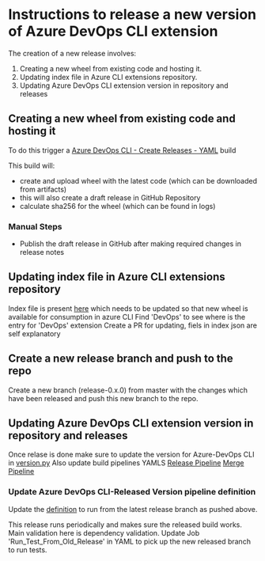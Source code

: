 # Instructions to release a new version of Azure DevOps CLI extension

The creation of a new release involves:

1. Creating a new wheel from existing code and hosting it.
1. Updating index file in Azure CLI extensions repository.
1. Updating Azure DevOps CLI extension version in repository and releases

## Creating a new wheel from existing code and hosting it

To do this trigger a [Azure DevOps CLI - Create Releases - YAML](https://dev.azure.com/ms/azure-devops-cli-extension/_build?definitionId=38) build

This build will:

* create and upload wheel with the latest code (which can be downloaded from artifacts)
* this will also create a draft release in GitHub Repository
* calculate sha256 for the wheel (which can be found in logs)

### Manual Steps

* Publish the draft release in GitHub after making required changes in release notes

## Updating index file in Azure CLI extensions repository

Index file is present [here](https://github.com/Azure/azure-cli-extensions/blob/master/src/index.json) which needs to be updated so that new wheel is available for consumption in azure CLI
Find 'DevOps' to see where is the entry for 'DevOps' extension
Create a PR for updating, fiels in index json are self explanatory

## Create a new release branch and push to the repo 
Create a new branch (release-0.x.0) from  master with the changes which have been released and push this new branch to the repo.

## Updating Azure DevOps CLI extension version in repository and releases

Once relase is done make sure to update the version for Azure-DevOps CLI in [version.py](https://github.com/Microsoft/azure-devops-cli-extension/blob/master/azure-devops/azext_devops/version.py)
Also update build pipelines YAMLS
[Release Pipeline](./../.azure-pipelines/azure-pipelines-create-release.yml)
[Merge Pipeline](./../.azure-pipelines/azure-pipelines-merge.yml)

### Update Azure DevOps CLI-Released Version pipeline definition

Update the [definition](https://dev.azure.com/ms/azure-devops-cli-extension/_build?definitionId=36&_a=summary) to run from the latest release branch as pushed above.

This release runs periodically and makes sure the released build works. Main validation here is dependency validation.
Update Job 'Run_Test_From_Old_Release' in YAML to pick up the new released branch to run tests.
